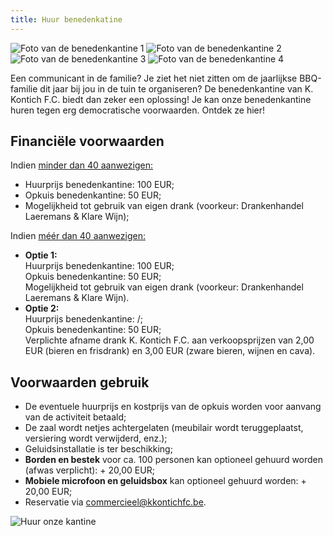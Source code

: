 ```yaml
---
title: Huur benedenkatine
---
```

<div class="gallery">
    <img src="https://res.cloudinary.com/kkontichfc/image/upload/v1561492152/kantine/kantine_1_ugafyy.jpg" alt="Foto van de benedenkantine 1" />
    <img src="https://res.cloudinary.com/kkontichfc/image/upload/v1561492151/kantine/kantine_2_fjvksm.jpg" alt="Foto van de benedenkantine 2" />
    <img src="https://res.cloudinary.com/kkontichfc/image/upload/v1561492152/kantine/kantine_3_qs2vyh.jpg" alt="Foto van de benedenkantine 3" />
    <img src="https://res.cloudinary.com/kkontichfc/image/upload/v1561492151/kantine/kantine_4_tdb0kn.jpg" alt="Foto van de benedenkantine 4" />
</div>

<p>Een communicant in de familie? Je ziet het niet zitten om de jaarlijkse BBQ-familie dit jaar bij jou in de tuin te organiseren? De benedenkantine van K. Kontich F.C. biedt dan zeker een oplossing! Je kan onze benedenkantine huren tegen erg democratische voorwaarden. Ontdek ze hier!</p>

<h2>Financiële voorwaarden</h2>
<p>Indien <u>minder dan 40 aanwezigen:</u></p>
<ul>
    <li>Huurprijs benedenkantine: 100 EUR;</li>
    <li>Opkuis benedenkantine: 50 EUR;</li>
    <li>Mogelijkheid tot gebruik van eigen drank (voorkeur: Drankenhandel Laeremans &amp; Klare Wijn);</li>
</ul>
<p>Indien <u>méér dan 40 aanwezigen:</u></p>
<ul>
    <li><strong>Optie 1:</strong>
        <br> Huurprijs benedenkantine: 100 EUR;
        <br> Opkuis benedenkantine: 50 EUR;
        <br> Mogelijkheid tot gebruik van eigen drank (voorkeur: Drankenhandel Laeremans &amp; Klare Wijn).
    </li>
    <li><strong>Optie 2:</strong>
        <br> Huurprijs benedenkantine: /;
        <br> Opkuis benedenkantine: 50 EUR;
        <br> Verplichte afname drank K. Kontich F.C. aan verkoopsprijzen van 2,00 EUR (bieren en frisdrank) en 3,00 EUR (zware bieren, wijnen en cava).
    </li>
</ul>

<h2>Voorwaarden gebruik</h2>
<ul>
    <li>De eventuele huurprijs en kostprijs van de opkuis worden voor aanvang van de activiteit betaald;</li>
    <li>De zaal wordt netjes achtergelaten (meubilair wordt teruggeplaatst, versiering wordt verwijderd, enz.);</li>
    <li>Geluidsinstallatie is ter beschikking;</li>
    <li><strong>Borden en bestek</strong> voor ca. 100 personen kan optioneel gehuurd worden (afwas verplicht): + 20,00 EUR;
    </li>
    <li><strong>Mobiele microfoon en geluidsbox</strong> kan optioneel gehuurd worden: + 20,00 EUR;</li>
    <li>Reservatie via <a href="mailto:commercieel@kkontichfc.be" title="commercieel@kkontichfc.be">commercieel@kkontichfc.be</a>.
    </li>
</ul>
<div class="center"><img src="https://res.cloudinary.com/kkontichfc/image/upload/v1561492152/kantine/spotlight_kantine_nffgqg.png" alt="Huur onze kantine" />
</div>